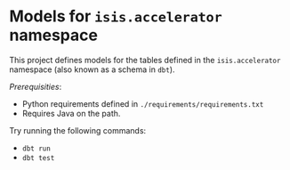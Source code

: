 # Models for `isis.accelerator` namespace

This project defines models for the tables defined in the `isis.accelerator`
namespace (also known as a schema in `dbt`).

_Prerequisities_:

- Python requirements defined in `./requirements/requirements.txt`
- Requires Java on the path.

Try running the following commands:

- `dbt run`
- `dbt test`
